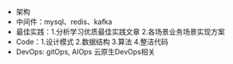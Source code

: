- 架构
- 中间件：mysql、redis、kafka
- 最佳实践：1.分析学习优质最佳实践文章 2.各场景业务场景实现方案
- Code：1.设计模式 2.数据结构 3.算法 4.整洁代码
- DevOps: gitOps, AIOps 云原生DevOps相关


